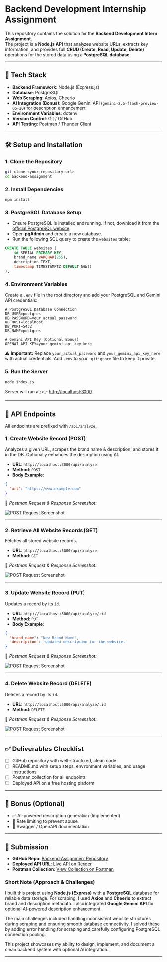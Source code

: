 # Backend Development Internship Assignment

This repository contains the solution for the **Backend Development Intern Assignment**.  
The project is a **Node.js API** that analyzes website URLs, extracts key information, and provides full **CRUD (Create, Read, Update, Delete)** operations for the stored data using a **PostgreSQL database**.

---

## 🚀 Tech Stack
- **Backend Framework**: Node.js (Express.js)  
- **Database**: PostgreSQL  
- **Web Scraping**: Axios, Cheerio  
- **AI Integration (Bonus)**: Google Gemini API (`gemini-2.5-flash-preview-05-20`) for description enhancement  
- **Environment Variables**: dotenv  
- **Version Control**: Git / GitHub  
- **API Testing**: Postman / Thunder Client  

---

## 🛠️ Setup and Installation

### 1. Clone the Repository
```bash
git clone <your-repository-url>
cd backend-assignment
````

### 2. Install Dependencies

```bash
npm install
```

### 3. PostgreSQL Database Setup

* Ensure PostgreSQL is installed and running. If not, download it from the [official PostgreSQL website](https://www.postgresql.org/).
* Open **pgAdmin** and create a new database.
* Run the following SQL query to create the `websites` table:

```sql
CREATE TABLE websites (
    id SERIAL PRIMARY KEY,
    brand_name VARCHAR(255),
    description TEXT,
    timestamp TIMESTAMPTZ DEFAULT NOW()
);
```

### 4. Environment Variables

Create a `.env` file in the root directory and add your PostgreSQL and Gemini API credentials:

```env
# PostgreSQL Database Connection
DB_USER=postgres
DB_PASSWORD=your_actual_password
DB_HOST=localhost
DB_PORT=5432
DB_NAME=postgres

# Gemini API Key (Optional Bonus)
OPENAI_API_KEY=your_gemini_api_key_here
```

⚠️ **Important:** Replace `your_actual_password` and `your_gemini_api_key_here` with actual credentials.
Add `.env` to your `.gitignore` file to keep it private.

### 5. Run the Server

```bash
node index.js
```

Server will run at:
👉 [http://localhost:3000](http://localhost:3000)

---

## 🔗 API Endpoints

All endpoints are prefixed with `/api/analyze`.

### 1. Create Website Record (POST)

Analyzes a given URL, scrapes the brand name & description, and stores it in the DB.
Optionally enhances the description using AI.

* **URL**: `http://localhost:3000/api/analyze`
* **Method**: `POST`
* **Body Example**:

```json
{
  "url": "https://www.example.com"
}
```

📸 *Postman Request & Response Screenshot:*

![POST Request Screenshot](./assets/post_request.png)

---

### 2. Retrieve All Website Records (GET)

Fetches all stored website records.

* **URL**: `http://localhost:5000/api/analyze`
* **Method**: `GET`

📸 *Postman Request & Response Screenshot:*

![POST Request Screenshot](./assets/get_request.png)

---

### 3. Update Website Record (PUT)

Updates a record by its `id`.

* **URL**: `http://localhost:5000/api/analyze/:id`
* **Method**: `PUT`
* **Body Example**:

```json
{
  "brand_name": "New Brand Name",
  "description": "Updated description for the website."
}
```

📸 *Postman Request & Response Screenshot:*

![POST Request Screenshot](./assets/put_request.png)

---

### 4. Delete Website Record (DELETE)

Deletes a record by its `id`.

* **URL**: `http://localhost:5000/api/analyze/:id`
* **Method**: `DELETE`

📸 *Postman Request & Response Screenshot:*

![POST Request Screenshot](./assets/delete_request.png)

---

## ✅ Deliverables Checklist

* [ ] GitHub repository with well-structured, clean code
* [ ] README.md with setup steps, environment variables, and usage instructions
* [ ] Postman collection for all endpoints
* [ ] Deployed API on a free hosting platform

---

## 🌟 Bonus (Optional)

* ✅ AI-powered description generation (Implemented)
* 🚧 Rate limiting to prevent abuse
* 🚧 Swagger / OpenAPI documentation

---

## 📝 Submission

- **GitHub Repo**: [Backend Assignment Repository](https://github.com/vivek3931/Backend-Assignment)  
- **Deployed API URL**: [Live API on Render](https://backend-assignment-toou.onrender.com)  
- **Postman Collection**: [View Collection on Postman](https://vivek-7274663.postman.co/workspace/Vivek's-Workspace~cb4270e9-9275-4747-889e-908b6ac7b961/collection/45047043-73f07e28-1714-49f7-8a06-2a293cdeec38?action=share&creator=45047043)  


### Short Note (Approach & Challenges)

I built this project using **Node.js (Express)** with a **PostgreSQL** database for reliable data storage. For scraping, I used **Axios** and **Cheerio** to extract brand and description metadata. I also integrated **Google Gemini API** for optional AI-powered description enhancement.

The main challenges included handling inconsistent website structures during scraping and ensuring smooth database connectivity. I solved these by adding error handling for scraping and carefully configuring PostgreSQL connection pooling.

This project showcases my ability to design, implement, and document a clean backend system with optional AI integration.

---


